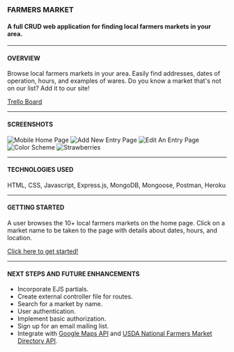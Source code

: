 ### **FARMERS MARKET** 

#### A full CRUD web application for finding local farmers markets in your area.

_______________________

#### **OVERVIEW**

Browse local farmers markets in your area. Easily find addresses, dates of operation, hours, and examples of wares. Do you know a market that's not on our list? Add it to our site!

[Trello Board](https://trello.com/b/EaO8EC8m/project-2)
_______________________

#### **SCREENSHOTS**

![Mobile Home Page](https://i.imgur.com/wcV9ZVa.png)
![Add New Entry Page](https://imgur.com/MhueDtC.png)
![Edit An Entry Page](https://i.imgur.com/ViCqHMk.png)
![Color Scheme](https://i.imgur.com/xLJj609.png)
![Strawberries](https://i.imgur.com/Rn7KYZV.png)

_______________________

#### **TECHNOLOGIES USED**

HTML, CSS, Javascript, Express.js, MongoDB, Mongoose, Postman, Heroku

_______________________

#### **GETTING STARTED**

A user browses the 10+ local farmers markets on the home page. Click on a market name to be taken to the page with details about dates, hours, and location. 

[Click here to get started!](https://floating-ocean-08052.herokuapp.com/)

_______________________

#### **NEXT STEPS AND FUTURE ENHANCEMENTS**

* Incorporate EJS partials.
* Create external controller file for routes.
* Search for a market by name.
* User authentication.
* Implement basic authorization.
* Sign up for an email mailing list.
* Integrate with [Google Maps API](https://developers.google.com/maps/documentation/javascript/tutorial) and [USDA National Farmers Market Directory API](https://search.ams.usda.gov/farmersmarkets/v1/svcdesc.html).  



